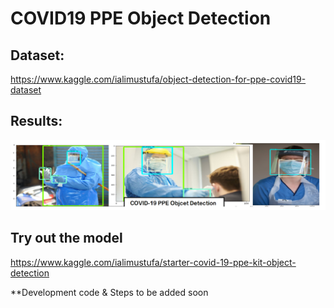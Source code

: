 # COVID19 PPE Object Detection

## Dataset: 
https://www.kaggle.com/ialimustufa/object-detection-for-ppe-covid19-dataset

## Results:

![PPE Result](cover.png)

## Try out the model

https://www.kaggle.com/ialimustufa/starter-covid-19-ppe-kit-object-detection

**Development code & Steps to be added soon 